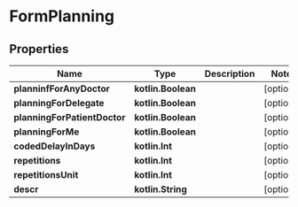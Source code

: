 
# FormPlanning

## Properties
Name | Type | Description | Notes
------------ | ------------- | ------------- | -------------
**planninfForAnyDoctor** | **kotlin.Boolean** |  |  [optional]
**planningForDelegate** | **kotlin.Boolean** |  |  [optional]
**planningForPatientDoctor** | **kotlin.Boolean** |  |  [optional]
**planningForMe** | **kotlin.Boolean** |  |  [optional]
**codedDelayInDays** | **kotlin.Int** |  |  [optional]
**repetitions** | **kotlin.Int** |  |  [optional]
**repetitionsUnit** | **kotlin.Int** |  |  [optional]
**descr** | **kotlin.String** |  |  [optional]

